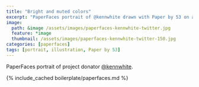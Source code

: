 ```yaml
---
title: "Bright and muted colors"
excerpt: "PaperFaces portrait of @kennwhite drawn with Paper by 53 on an iPad."
image: 
  path: &image /assets/images/paperfaces-kennwhite-twitter.jpg 
  feature: *image
  thumbnail: /assets/images/paperfaces-kennwhite-twitter-150.jpg
categories: [paperfaces]
tags: [portrait, illustration, Paper by 53]
---
```


PaperFaces portrait of project donator [@kennwhite](https://twitter.com/kennwhite).

{% include_cached boilerplate/paperfaces.md %}

